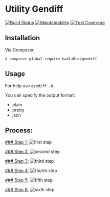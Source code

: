 # Utility Gendiff

[![Build Status](https://travis-ci.com/badta5te/project-lvl2-s471.svg?branch=master)](https://travis-ci.com/badta5te/project-lvl2-s471)
[![Maintainability](https://api.codeclimate.com/v1/badges/becdd78cafff293c6dba/maintainability)](https://codeclimate.com/github/badta5te/project-lvl2-s471/maintainability)
[![Test Coverage](https://api.codeclimate.com/v1/badges/becdd78cafff293c6dba/test_coverage)](https://codeclimate.com/github/badta5te/project-lvl2-s471/test_coverage)

## Installation
Via Composer

`$ composer global require badta5te/gendiff`

## Usage
For help use `gendiff -h`

You can specify the output format:
* plain
* pretty
* json

## Process:

[### Step 1:](https://asciinema.org/a/RlFv6NuiCreAsB9XNnRaJNgnL)
![first step](https://media.giphy.com/media/MdAcTfalku3OfFjycI/giphy.gif)

[### Step 2:](https://asciinema.org/a/oshWKWWFB47dEreQhkfCNbuqv)
![second step](https://media.giphy.com/media/gIMwHjJilrHSq6YxWT/giphy.gif)

[### Step 3:](https://asciinema.org/a/b8pLuKl35WdOor9KwIgXBFrgn)
![third step](https://media.giphy.com/media/h4BztZmMKA3GwEn4UE/giphy.gif)

[### Step 4:](https://asciinema.org/a/TJy69sX8m5q155qUhmHd8bshW)
![fourth step](https://media.giphy.com/media/fxZx81uIH78XRitNY2/giphy.gif)

[### Step 5:](https://asciinema.org/a/lcLj6li5EvC1VLJE9VufcoZkC)
![fifth step](https://media.giphy.com/media/QsmVS3wbNqzNOTUfX3/giphy.gif)

[### Step 6:](https://asciinema.org/a/1o9cZkfJPifoIj4tz07C2m9X9)
![sixth step](https://media.giphy.com/media/huPk6KMyBYN0LnhbNh/giphy.gif)